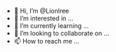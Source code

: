 - 👋 Hi, I’m @Lionlree
- 👀 I’m interested in ...
- 🌱 I’m currently learning ...
- 💞️ I’m looking to collaborate on ...
- 📫 How to reach me ...

<!---
Lionlree/Lionlree is a ✨ special ✨ repository because its `README.md` (this file) appears on your GitHub profile.
You can click the Preview link to take a look at your changes.
--->
